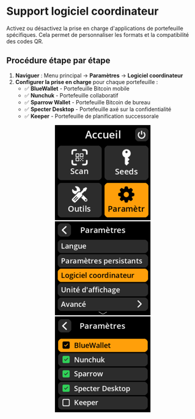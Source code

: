 # Support logiciel coordinateur

Activez ou désactivez la prise en charge d'applications de portefeuille spécifiques. Cela permet de personnaliser les formats et la compatibilité des codes QR.

## Procédure étape par étape

1. **Naviguer** : Menu principal → **Paramètres** → **Logiciel coordinateur**
2. **Configurer la prise en charge** pour chaque portefeuille :
     - ✅ **BlueWallet** - Portefeuille Bitcoin mobile
     - ✅ **Nunchuk** - Portefeuille collaboratif
     - ✅ **Sparrow Wallet** - Portefeuille Bitcoin de bureau
     - ✅ **Specter Desktop** - Portefeuille axé sur la confidentialité
     - ✅ **Keeper** - Portefeuille de planification successorale

<div align="center">
     <img src="images/HomeScreenSettingsSelectView_dc_bs_fr.png" alt="Menu de sélection des paramètres" width="250"/>
</div>

<div align="center">
     <img src="images/SettingsMainMenuCoordinatorSoftwareSelectView_dc_bs_fr.png" alt="Menu de sélection des coordonnées" width="250"/>
</div>

<div align="center">
     <img src="images/SettingsEntryUpdateSelectionView_coordinators_dc_bs_fr.png" alt="Paramètres de compatibilité du logiciel Wallet" width="250"/>
</div>
